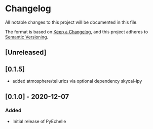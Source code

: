 # Changelog

All notable changes to this project will be documented in this file.

The format is based on [Keep a Changelog](https://keepachangelog.com/en/1.0.0/), and this project adheres
to [Semantic Versioning](https://semver.org/spec/v2.0.0.html).

## [Unreleased]

## [0.1.5]

- added atmosphere/tellurics via optional dependency skycal-ipy

## [0.1.0] - 2020-12-07

### Added

- Initial release of PyEchelle

